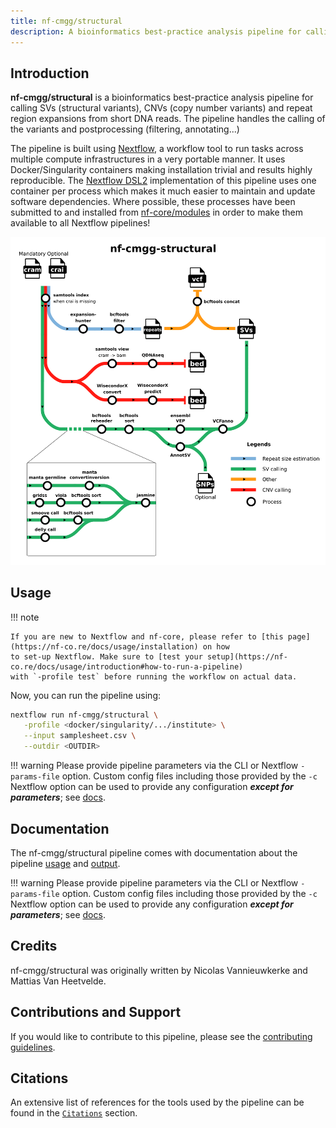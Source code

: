 ```yaml
---
title: nf-cmgg/structural
description: A bioinformatics best-practice analysis pipeline for calling SVs (structural variants), CNVs (copy number variants) and repeat region expansions from short DNA reads
---
```


## Introduction

**nf-cmgg/structural** is a bioinformatics best-practice analysis pipeline for calling SVs (structural variants), CNVs (copy number variants) and repeat region expansions from short DNA reads. The pipeline handles the calling of the variants and postprocessing (filtering, annotating...)

The pipeline is built using [Nextflow](https://www.nextflow.io), a workflow tool to run tasks across multiple compute infrastructures in a very portable manner. It uses Docker/Singularity containers making installation trivial and results highly reproducible. The [Nextflow DSL2](https://www.nextflow.io/docs/latest/dsl2.html) implementation of this pipeline uses one container per process which makes it much easier to maintain and update software dependencies. Where possible, these processes have been submitted to and installed from [nf-core/modules](https://github.com/nf-core/modules) in order to make them available to all Nextflow pipelines!

![metro map](images/metro_map.png)

## Usage

!!! note

    If you are new to Nextflow and nf-core, please refer to [this page](https://nf-co.re/docs/usage/installation) on how
    to set-up Nextflow. Make sure to [test your setup](https://nf-co.re/docs/usage/introduction#how-to-run-a-pipeline)
    with `-profile test` before running the workflow on actual data.

Now, you can run the pipeline using:

```bash
nextflow run nf-cmgg/structural \
   -profile <docker/singularity/.../institute> \
   --input samplesheet.csv \
   --outdir <OUTDIR>
```

!!! warning
Please provide pipeline parameters via the CLI or Nextflow `-params-file` option. Custom config files including those
provided by the `-c` Nextflow option can be used to provide any configuration _**except for parameters**_;
see [docs](https://nf-co.re/usage/configuration#custom-configuration-files).

## Documentation

The nf-cmgg/structural pipeline comes with documentation about the pipeline [usage](usage.md) and [output](output.md).

!!! warning
Please provide pipeline parameters via the CLI or Nextflow `-params-file` option. Custom config files including those provided by the `-c` Nextflow option can be used to provide any configuration _**except for parameters**_;
see [docs](https://nf-co.re/usage/configuration#custom-configuration-files).

## Credits

nf-cmgg/structural was originally written by Nicolas Vannieuwkerke and Mattias Van Heetvelde.

## Contributions and Support

If you would like to contribute to this pipeline, please see the [contributing guidelines](https://github.com/nf-cmgg/structural/blob/dev/.github/CONTRIBUTING.md).

## Citations

<!-- If you use  nf-cmgg/structural for your analysis, please cite it using the following doi: [10.5281/zenodo.XXXXXX](https://doi.org/10.5281/zenodo.XXXXXX) -->

An extensive list of references for the tools used by the pipeline can be found in the [`Citations`](CITATIONS.md) section.
